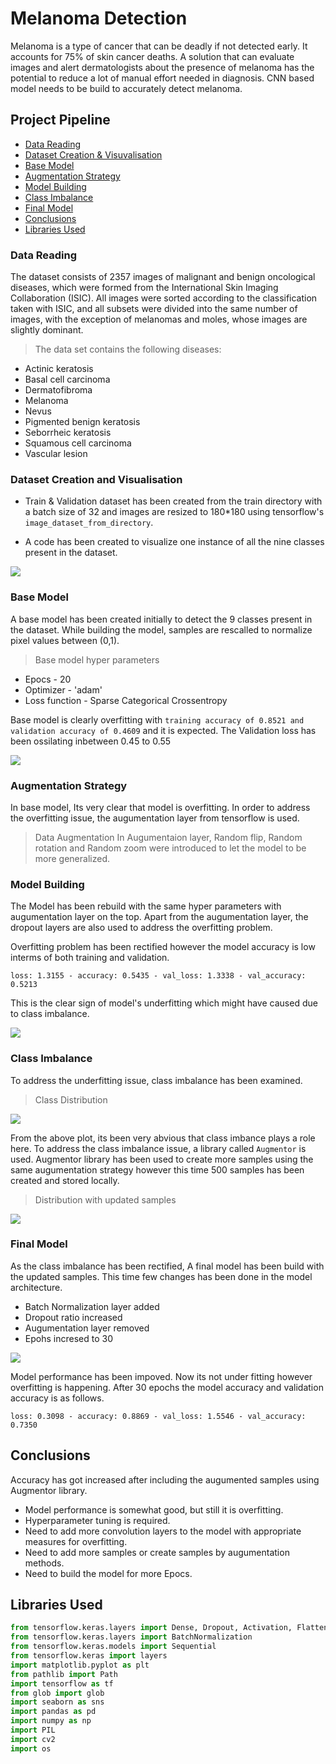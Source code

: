 # Melanoma Detection
Melanoma is a type of cancer that can be deadly if not detected early. It accounts for 75% of skin cancer deaths. A solution that can evaluate images and alert dermatologists about the presence of melanoma has the potential to reduce a lot of manual effort needed in diagnosis. CNN based model needs to be build to accurately detect melanoma.

## Project Pipeline
* [Data Reading](#data-reading)
* [Dataset Creation & Visuvalisation](#dataset-creation-and-visualisation)
* [Base Model](#base-model)
* [Augmentation Strategy](#augmentation-strategy)
* [Model Building](#model-building)
* [Class Imbalance](#class-imbalance)
* [Final Model](#final-model)
* [Conclusions](#conclusions)
* [Libraries Used](#libraries-used)


### Data Reading

The dataset consists of 2357 images of malignant and benign oncological diseases, which were formed from the International Skin Imaging Collaboration (ISIC). All images were sorted according to the classification taken with ISIC, and all subsets were divided into the same number of images, with the exception of melanomas and moles, whose images are slightly dominant.

> The data set contains the following diseases:
- Actinic keratosis
- Basal cell carcinoma
- Dermatofibroma
- Melanoma
- Nevus
- Pigmented benign keratosis
- Seborrheic keratosis
- Squamous cell carcinoma
- Vascular lesion
 
### Dataset Creation and Visualisation 

- Train & Validation dataset has been created from the train directory with a batch size of 32 and images are resized to 180*180 using tensorflow's `image_dataset_from_directory`.

- A code has been created to visualize one instance of all the nine classes present in the dataset.

![](/images/skin_diseases.png)

### Base Model

A base model has been created initially to detect the 9 classes present in the dataset. While building the model, samples are rescalled to normalize pixel values between (0,1).

> Base model hyper parameters
  - Epocs - 20
  - Optimizer - 'adam'
  - Loss function - Sparse Categorical Crossentropy
 
Base model is clearly overfitting with `training accuracy of 0.8521 and validation accuracy of 0.4609` and it is expected. The Validation loss has been ossilating inbetween 0.45 to 0.55 

![](/images/base_model_accuracy.png)

### Augmentation Strategy

In base model, Its very clear that model is overfitting. In order to address the overfitting issue, the augumentation layer from tensorflow is used.

> Data Augmentation
    In Augumentaion layer, Random flip, Random rotation and Random zoom were introduced to let the model to be more generalized.

### Model Building

The Model has been rebuild with the same hyper parameters with augumentation layer on the top. Apart from the augumentation layer, the dropout layers are also used to address the overfitting problem. 

Overfitting problem has been rectified however the model accuracy is low interms of both training and validation. 

`loss: 1.3155 - accuracy: 0.5435 - val_loss: 1.3338 - val_accuracy: 0.5213`

This is the clear sign of model's underfitting which might have caused due to class imbalance.

![](/images/model_accuracy.png)

### Class Imbalance

To address the underfitting issue, class imbalance has been examined.

>Class Distribution

![](/images/sample_size.png)

From the above plot, its been very abvious that class imbance plays a role here. To address the class imbalance issue, a library called `Augmentor` is used. Augmentor library has been used to create more samples using the same augumentation strategy however this time 500 samples has been created and stored locally. 

> Distribution with updated samples

![](/images/sample_size_after_augumentation.png)

### Final Model

As the class imbalance has been rectified, A final model has been build with the updated samples. This time few changes has been done in the model architecture. 
- Batch Normalization layer added
- Dropout ratio increased
- Augumentation layer removed
- Epohs incresed to 30

![](/images/final_model_accuracy.png)

Model performance has been impoved. Now its not under fitting however overfitting is happening. After 30 epochs the model accuracy and validation accuracy is as follows.

`loss: 0.3098 - accuracy: 0.8869 - val_loss: 1.5546 - val_accuracy: 0.7350`


## Conclusions

Accuracy has got increased after including the augumented samples using Augmentor library.

- Model performance is somewhat good, but still it is overfitting.
- Hyperparameter tuning is required.
- Need to add more convolution layers to the model with appropriate measures for overfitting.
- Need to add more samples or create samples by augumentation methods.
- Need to build the model for more Epocs.


## Libraries Used

``` python
from tensorflow.keras.layers import Dense, Dropout, Activation, Flatten, Conv2D, MaxPool2D
from tensorflow.keras.layers import BatchNormalization
from tensorflow.keras.models import Sequential
from tensorflow.keras import layers
import matplotlib.pyplot as plt
from pathlib import Path
import tensorflow as tf
from glob import glob
import seaborn as sns
import pandas as pd
import numpy as np
import PIL
import cv2
import os
```
